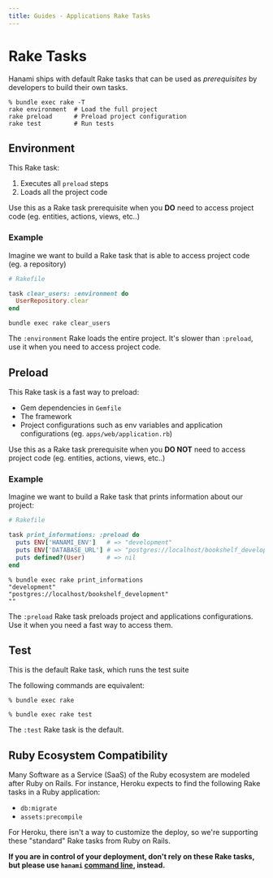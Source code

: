 ```yaml
---
title: Guides - Applications Rake Tasks
---
```


# Rake Tasks

Hanami ships with default Rake tasks that can be used as _prerequisites_ by developers to build their own tasks.

```shell
% bundle exec rake -T
rake environment  # Load the full project
rake preload      # Preload project configuration
rake test         # Run tests
```

## Environment

This Rake task:

  1. Executes all `preload` steps
  2. Loads all the project code

Use this as a Rake task prerequisite when you **DO** need to access project code (eg. entities, actions, views, etc..)

### Example

Imagine we want to build a Rake task that is able to access project code (eg. a repository)

```ruby
# Rakefile

task clear_users: :environment do
  UserRepository.clear
end
```

```shell
bundle exec rake clear_users
```

<p class="notice">
  The <code>:environment</code> Rake loads the entire project. It's slower than <code>:preload</code>, use it when you need to access project code.
</p>

## Preload

This Rake task is a fast way to preload:

  * Gem dependencies in `Gemfile`
  * The framework
  * Project configurations such as env variables and application configurations (eg. `apps/web/application.rb`)

Use this as a Rake task prerequisite when you **DO NOT** need to access project code (eg. entities, actions, views, etc..)

### Example

Imagine we want to build a Rake task that prints information about our project:

```ruby
# Rakefile

task print_informations: :preload do
  puts ENV['HANAMI_ENV']   # => "development"
  puts ENV['DATABASE_URL'] # => "postgres://localhost/bookshelf_development"
  puts defined?(User)      # => nil
end
```

```shell
% bundle exec rake print_informations
"development"
"postgres://localhost/bookshelf_development"
""
```

<p class="notice">
  The <code>:preload</code> Rake task preloads project and applications configurations. Use it when you need a fast way to access them.
</p>

## Test

This is the default Rake task, which runs the test suite

The following commands are equivalent:

```shell
% bundle exec rake
```

```shell
% bundle exec rake test
```

<p class="convention">
  The <code>:test</code> Rake task is the default.
</p>

## Ruby Ecosystem Compatibility

Many Software as a Service (SaaS) of the Ruby ecosystem are modeled after Ruby on Rails.
For instance, Heroku expects to find the following Rake tasks in a Ruby application:

  * `db:migrate`
  * `assets:precompile`

For Heroku, there isn't a way to customize the deploy, so we're supporting these "standard" Rake tasks from Ruby on Rails.

**If you are in control of your deployment, don't rely on these Rake tasks, but please use `hanami` [command line](/guides/command-line/database), instead.**
